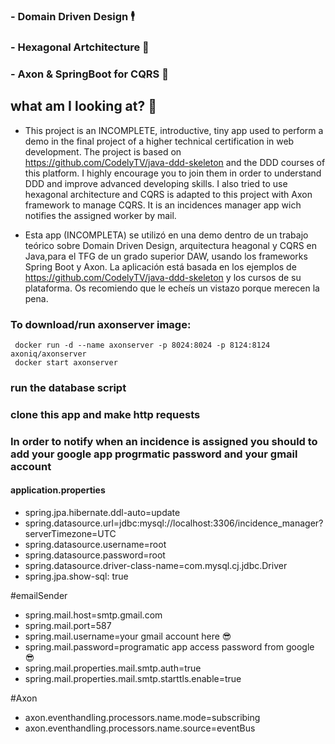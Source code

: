 

### - Domain Driven Design 🕴️
### - Hexagonal Artchitecture 🔶
### - Axon & SpringBoot for CQRS 🚌

## what am I looking at? 👀

- This project is an INCOMPLETE, introductive, tiny app used to perform a demo in the final project of a higher technical certification in web development.
The project is based on https://github.com/CodelyTV/java-ddd-skeleton and the DDD courses of this platform. I highly encourage you to join them in order to 
understand DDD and improve advanced developing skills.
I also tried to use hexagonal architecture and CQRS is adapted to this project with Axon framework to manage CQRS.
It is an incidences manager app wich notifies the assigned worker by mail.

- Esta app (INCOMPLETA) se utilizó en una demo dentro de un trabajo teórico sobre Domain Driven Design, arquitectura heagonal y CQRS en Java,para el TFG de un grado superior DAW, usando los frameworks Spring Boot y Axon.
La aplicación está basada en los ejemplos de https://github.com/CodelyTV/java-ddd-skeleton y los cursos de su plataforma. Os recomiendo que le echeís un vistazo porque merecen la pena.



### To download/run axonserver image: 
	 docker run -d --name axonserver -p 8024:8024 -p 8124:8124 axoniq/axonserver
	 docker start axonserver
### run the database script
### clone this app and make http requests

### In order to notify when an incidence is assigned you should to add your google app progrmatic password and your gmail account

#### application.properties
- spring.jpa.hibernate.ddl-auto=update
- spring.datasource.url=jdbc:mysql://localhost:3306/incidence_manager?serverTimezone=UTC
- spring.datasource.username=root
- spring.datasource.password=root
- spring.datasource.driver-class-name=com.mysql.cj.jdbc.Driver
- spring.jpa.show-sql: true

#emailSender
- spring.mail.host=smtp.gmail.com
- spring.mail.port=587
- spring.mail.username=your gmail account here 😎
- spring.mail.password=programatic app access password from google 😎
- spring.mail.properties.mail.smtp.auth=true
- spring.mail.properties.mail.smtp.starttls.enable=true

#Axon
- axon.eventhandling.processors.name.mode=subscribing
- axon.eventhandling.processors.name.source=eventBus

